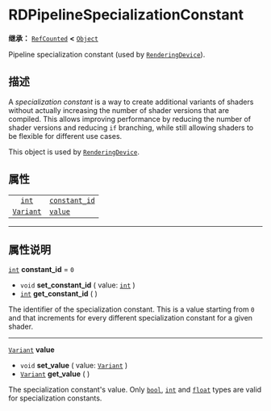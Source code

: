 <!-- ⚠ 请勿编辑本文件 ⚠ -->
<!-- 本文档使用脚本从 WeDot 引擎源码仓库生成。 -->
<!-- 生成脚本：https://github.com/WeDot-Engine/WeDot/tree/4.3/doc/tools/make_md.py； -->
<!-- 原文件：https://github.com/WeDot-Engine/WeDot/tree/4.3/doc/classes/RDPipelineSpecializationConstant.xml。 -->

<div id="_class_rdpipelinespecializationconstant"></div>

# RDPipelineSpecializationConstant

**继承：** [`RefCounted`](class_refcounted.md) **<** [`Object`](class_object.md)

Pipeline specialization constant (used by [`RenderingDevice`](class_renderingdevice.md)).

## 描述

A *specialization constant* is a way to create additional variants of shaders without actually increasing the number of shader versions that are compiled. This allows improving performance by reducing the number of shader versions and reducing `if` branching, while still allowing shaders to be flexible for different use cases.

This object is used by [`RenderingDevice`](class_renderingdevice.md).

## 属性

|||
|:-:|:--|
| [`int`](class_int.md)         | [`constant_id`](class_rdpipelinespecializationconstant.md#class_rdpipelinespecializationconstant_property_constant_id) | ``0`` |
| [`Variant`](class_variant.md) | [`value`](class_rdpipelinespecializationconstant.md#class_rdpipelinespecializationconstant_property_value)             |       |

<!-- rst-class:: classref-section-separator -->

---

## 属性说明

<div id="_class_rdpipelinespecializationconstant_property_constant_id"></div>

[`int`](class_int.md) **constant_id** = ``0`` <div id="class_rdpipelinespecializationconstant_property_constant_id"></div>

- `void` **set_constant_id** ( value: [`int`](class_int.md) )
- [`int`](class_int.md) **get_constant_id** ( )

The identifier of the specialization constant. This is a value starting from `0` and that increments for every different specialization constant for a given shader.

<!-- rst-class:: classref-item-separator -->

---

<div id="_class_rdpipelinespecializationconstant_property_value"></div>

[`Variant`](class_variant.md) **value** <div id="class_rdpipelinespecializationconstant_property_value"></div>

- `void` **set_value** ( value: [`Variant`](class_variant.md) )
- [`Variant`](class_variant.md) **get_value** ( )

The specialization constant's value. Only [`bool`](class_bool.md), [`int`](class_int.md) and [`float`](class_float.md) types are valid for specialization constants.

[^virtual]: 本方法通常需要用户覆盖才能生效。
[^const]: 本方法无副作用，不会修改该实例的任何成员变量。
[^vararg]: 本方法除了能接受在此处描述的参数外，还能够继续接受任意数量的参数。
[^constructor]: 本方法用于构造某个类型。
[^static]: 调用本方法无需实例，可直接使用类名进行调用。
[^operator]: 本方法描述的是使用本类型作为左操作数的有效运算符。
[^bitfield]: 这个值是由下列位标志构成位掩码的整数。
[^void]: 无返回值。

